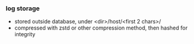 ### log storage
- stored outside database, under \<dir\>/host/<first 2 chars>/<full id>
- compressed with zstd or other compression method, then hashed for integrity

